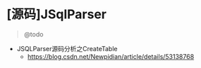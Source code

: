 # [源码]JSqlParser

> @todo

- JSQLParser源码分析之CreateTable
  - https://blog.csdn.net/Newpidian/article/details/53138768